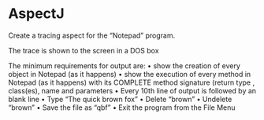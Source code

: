 # AspectJ

Create a tracing aspect for the “Notepad” program.

The trace is shown to the screen in a DOS box

The minimum requirements for output are:
•	show the creation of every object in Notepad (as it  happens)
•	show the execution of every method in Notepad (as it happens) with its COMPLETE method signature (return type , class(es), name and parameters
•	Every 10th line of output is followed by an blank line
•	Type “The quick brown fox”
•	Delete “brown”
•	Undelete “brown”
•	Save the file as “qbf”
•	Exit the program from the File Menu
